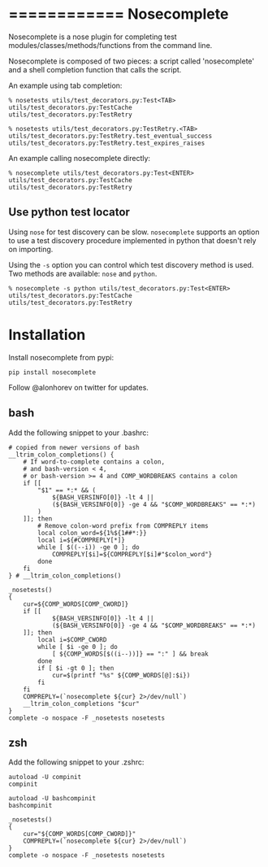 ============
Nosecomplete
============

Nosecomplete is a nose plugin for completing test modules/classes/methods/functions from the command line.

Nosecomplete is composed of two pieces: a script called 'nosecomplete' and a shell completion function that calls the script.

An example using tab completion:

    % nosetests utils/test_decorators.py:Test<TAB>
    utils/test_decorators.py:TestCache
	utils/test_decorators.py:TestRetry

    % nosetests utils/test_decorators.py:TestRetry.<TAB>
    utils/test_decorators.py:TestRetry.test_eventual_success
	utils/test_decorators.py:TestRetry.test_expires_raises

An example calling nosecomplete directly:

	% nosecomplete utils/test_decorators.py:Test<ENTER>
    utils/test_decorators.py:TestCache
	utils/test_decorators.py:TestRetry

Use python test locator
-----------------------

Using `nose` for test discovery can be slow. `nosecomplete` supports an
option to use a test discovery procedure implemented in python that
doesn't rely on importing.

Using the `-s` option you can control which test discovery method is
used. Two methods are available: `nose` and `python`.

    % nosecomplete -s python utils/test_decorators.py:Test<ENTER>
    utils/test_decorators.py:TestCache
	utils/test_decorators.py:TestRetry

Installation
============

Install nosecomplete from pypi:

	pip install nosecomplete

Follow @alonhorev on twitter for updates.

bash
----

Add the following snippet to your .bashrc:

    # copied from newer versions of bash
    __ltrim_colon_completions() {
        # If word-to-complete contains a colon,
        # and bash-version < 4,
        # or bash-version >= 4 and COMP_WORDBREAKS contains a colon
        if [[
            "$1" == *:* && (
                ${BASH_VERSINFO[0]} -lt 4 ||
                (${BASH_VERSINFO[0]} -ge 4 && "$COMP_WORDBREAKS" == *:*)
            )
        ]]; then
            # Remove colon-word prefix from COMPREPLY items
            local colon_word=${1%${1##*:}}
            local i=${#COMPREPLY[*]}
            while [ $((--i)) -ge 0 ]; do
                COMPREPLY[$i]=${COMPREPLY[$i]#"$colon_word"}
            done
        fi
    } # __ltrim_colon_completions()

    _nosetests()
    {
        cur=${COMP_WORDS[COMP_CWORD]}
        if [[
                ${BASH_VERSINFO[0]} -lt 4 ||
                (${BASH_VERSINFO[0]} -ge 4 && "$COMP_WORDBREAKS" == *:*)
        ]]; then
            local i=$COMP_CWORD
            while [ $i -ge 0 ]; do
                [ ${COMP_WORDS[$((i--))]} == ":" ] && break
            done
            if [ $i -gt 0 ]; then
                cur=$(printf "%s" ${COMP_WORDS[@]:$i})
            fi
        fi
        COMPREPLY=(`nosecomplete ${cur} 2>/dev/null`)
        __ltrim_colon_completions "$cur"
    }
    complete -o nospace -F _nosetests nosetests

zsh
---

Add the following snippet to your .zshrc:

    autoload -U compinit
    compinit

    autoload -U bashcompinit
    bashcompinit

    _nosetests()
    {
        cur="${COMP_WORDS[COMP_CWORD]}"
        COMPREPLY=(`nosecomplete ${cur} 2>/dev/null`)
    }
    complete -o nospace -F _nosetests nosetests
